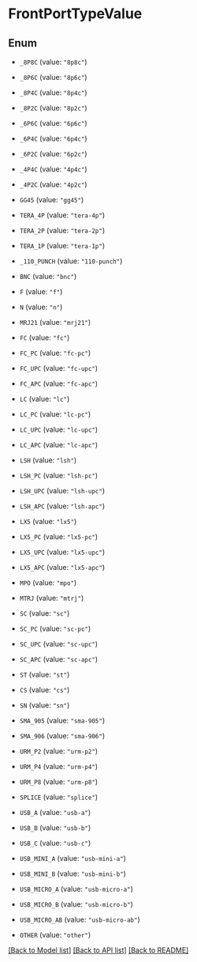 # FrontPortTypeValue

## Enum


* `_8P8C` (value: `"8p8c"`)

* `_8P6C` (value: `"8p6c"`)

* `_8P4C` (value: `"8p4c"`)

* `_8P2C` (value: `"8p2c"`)

* `_6P6C` (value: `"6p6c"`)

* `_6P4C` (value: `"6p4c"`)

* `_6P2C` (value: `"6p2c"`)

* `_4P4C` (value: `"4p4c"`)

* `_4P2C` (value: `"4p2c"`)

* `GG45` (value: `"gg45"`)

* `TERA_4P` (value: `"tera-4p"`)

* `TERA_2P` (value: `"tera-2p"`)

* `TERA_1P` (value: `"tera-1p"`)

* `_110_PUNCH` (value: `"110-punch"`)

* `BNC` (value: `"bnc"`)

* `F` (value: `"f"`)

* `N` (value: `"n"`)

* `MRJ21` (value: `"mrj21"`)

* `FC` (value: `"fc"`)

* `FC_PC` (value: `"fc-pc"`)

* `FC_UPC` (value: `"fc-upc"`)

* `FC_APC` (value: `"fc-apc"`)

* `LC` (value: `"lc"`)

* `LC_PC` (value: `"lc-pc"`)

* `LC_UPC` (value: `"lc-upc"`)

* `LC_APC` (value: `"lc-apc"`)

* `LSH` (value: `"lsh"`)

* `LSH_PC` (value: `"lsh-pc"`)

* `LSH_UPC` (value: `"lsh-upc"`)

* `LSH_APC` (value: `"lsh-apc"`)

* `LX5` (value: `"lx5"`)

* `LX5_PC` (value: `"lx5-pc"`)

* `LX5_UPC` (value: `"lx5-upc"`)

* `LX5_APC` (value: `"lx5-apc"`)

* `MPO` (value: `"mpo"`)

* `MTRJ` (value: `"mtrj"`)

* `SC` (value: `"sc"`)

* `SC_PC` (value: `"sc-pc"`)

* `SC_UPC` (value: `"sc-upc"`)

* `SC_APC` (value: `"sc-apc"`)

* `ST` (value: `"st"`)

* `CS` (value: `"cs"`)

* `SN` (value: `"sn"`)

* `SMA_905` (value: `"sma-905"`)

* `SMA_906` (value: `"sma-906"`)

* `URM_P2` (value: `"urm-p2"`)

* `URM_P4` (value: `"urm-p4"`)

* `URM_P8` (value: `"urm-p8"`)

* `SPLICE` (value: `"splice"`)

* `USB_A` (value: `"usb-a"`)

* `USB_B` (value: `"usb-b"`)

* `USB_C` (value: `"usb-c"`)

* `USB_MINI_A` (value: `"usb-mini-a"`)

* `USB_MINI_B` (value: `"usb-mini-b"`)

* `USB_MICRO_A` (value: `"usb-micro-a"`)

* `USB_MICRO_B` (value: `"usb-micro-b"`)

* `USB_MICRO_AB` (value: `"usb-micro-ab"`)

* `OTHER` (value: `"other"`)


[[Back to Model list]](../README.md#documentation-for-models) [[Back to API list]](../README.md#documentation-for-api-endpoints) [[Back to README]](../README.md)


